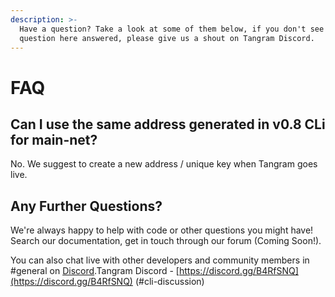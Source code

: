 ```yaml
---
description: >-
  Have a question? Take a look at some of them below, if you don't see a
  question here answered, please give us a shout on Tangram Discord.
---
```


# FAQ

## Can I use the same address generated in v0.8 CLi for main-net? 

No. We suggest to create a new address / unique key when Tangram goes live. 

## Any Further Questions?

We're always happy to help with code or other questions you might have! Search our documentation, get in touch through our forum \(Coming Soon!\). 

You can also chat live with other developers and community members in \#[g](https://www.discord.tangrams.io)eneral on [Discord](https://www.discord.tangrams.io).Tangram Discord - [https://discord.gg/B4RfSNQ](https://discord.gg/B4RfSNQ) \(\#cli-discussion\)

